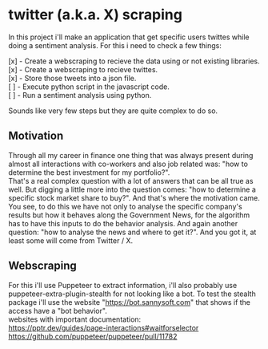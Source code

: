 # twitter (a.k.a. X) scraping

In this project i'll make an application that get specific users twittes while doing a sentiment analysis.
For this i need to check a few things:

[x] - Create a webscraping to recieve the data using or not existing libraries.<br />
[x] - Create a webscraping to recieve twittes.<br />
[x] - Store those tweets into a json file.<br />
[ ] - Execute python script in the javascript code.<br />
[ ] - Run a sentiment analysis using python.<br />

Sounds like very few steps but they are quite complex to do so.


## Motivation

Through all my career in finance one thing that was always present during almost all interactions with co-workers and also job related was: "how to determine the best investment for my portfolio?".<br />
That's a real complex question with a lot of answers that can be all true as well. But digging a little more into the question comes: "how to determine a specific stock market share to buy?". And that's where the motivation came.<br />
You see, to do this we have not only to analyse the specific company's results but how it behaves along the Government News, for the algorithm has to have this inputs to do the behavior analysis. And again another question: "how to analyse the news and where to get it?". And you got it, at least some will come from Twitter / X.

## Webscraping

For this i'll use Puppeteer to extract information, i'll also probably use puppeteer-extra-plugin-stealth for not looking like a bot. To test the stealth package i'll use the website "https://bot.sannysoft.com" that shows if the access have a "bot behavior".<br />
websites with important documentation: <br />
https://pptr.dev/guides/page-interactions#waitforselector<br />
https://github.com/puppeteer/puppeteer/pull/11782<br />
